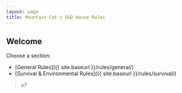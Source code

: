 ```yaml
---
layout: page
title: Mountain Cat's D&D House Rules
---
```


## Welcome

Choose a section:

- [General Rules]({{ site.baseurl }}/rules/general/)
- [Survival & Environmental Rules]({{ site.baseurl }}/rules/survival/)

> v7
